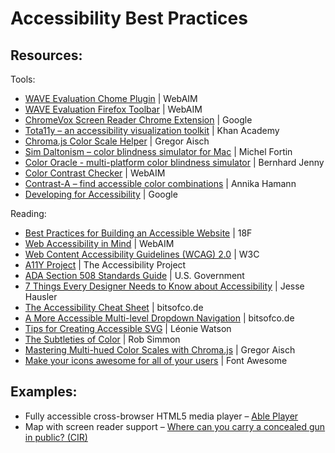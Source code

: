 # Accessibility Best Practices
## Resources:
Tools:
 * [WAVE Evaluation Chome Plugin](https://chrome.google.com/webstore/detail/wave-evaluation-tool/jbbplnpkjmmeebjpijfedlgcdilocofh?hl=en-US) | WebAIM
 * [WAVE Evaluation Firefox Toolbar](https://addons.mozilla.org/En-us/firefox/addon/wave-toolbar/) | WebAIM
 * [ChromeVox Screen Reader Chrome Extension](https://chrome.google.com/webstore/detail/chromevox/kgejglhpjiefppelpmljglcjbhoiplfn) | Google
 * [Tota11y – an accessibility visualization toolkit](http://khan.github.io/tota11y/) | Khan Academy
 * [Chroma.js Color Scale Helper](http://gka.github.io/palettes/#diverging|c0=darkred,deeppink,lightyellow|c1=lightyellow,lightgreen,teal|steps=13|bez0=1|bez1=1|coL0=1|coL1=1) | Gregor Aisch
 * [Sim Daltonism – color blindness simulator for Mac](https://michelf.ca/projects/sim-daltonism/) | Michel Fortin
 * [Color Oracle - multi-platform color blindness simulator](http://colororacle.org/) | Bernhard Jenny
 * [Color Contrast Checker](http://webaim.org/resources/contrastchecker/) | WebAIM
 * [Contrast-A – find accessible color combinations](http://www.dasplankton.de/ContrastA/) | Annika Hamann
 * [Developing for Accessibility](http://www.google.com/accessibility/for-developers.html#chrome) | Google

Reading:
 * [Best Practices for Building an Accessible Website](https://18f.gsa.gov/2016/03/29/best-practices-for-building-an-accessible-website-using-the-draft-us-web-design-standards/) | 18F 
 * [Web Accessibility in Mind](http://webaim.org/) | WebAIM
 * [Web Content Accessibility Guidelines (WCAG) 2.0](http://www.w3.org/TR/WCAG20/) | W3C
 * [A11Y Project](http://a11yproject.com/) | The Accessibility Project
 * [ADA Section 508 Standards Guide](http://www.section508.gov/section-508-standards-guide) | U.S. Government
 * [7 Things Every Designer Needs to Know about Accessibility](https://medium.com/salesforce-ux/7-things-every-designer-needs-to-know-about-accessibility-64f105f0881b) | Jesse Hausler
 * [The Accessibility Cheat Sheet](http://bitsofco.de/2015/the-accessibility-cheatsheet/) | bitsofco.de
 * [A More Accessible Multi-level Dropdown Navigation](http://bitsofco.de/2015/accessible-multi-level-dropdown-navigation/) | bitsofco.de
 * [Tips for Creating Accessible SVG](http://www.sitepoint.com/tips-accessible-svg/) | Léonie Watson 
 * [The Subtleties of Color](http://earthobservatory.nasa.gov/blogs/elegantfigures/2013/08/05/subtleties-of-color-part-1-of-6/) | Rob Simmon
 * [Mastering Multi-hued Color Scales with Chroma.js](https://vis4.net/blog/posts/mastering-multi-hued-color-scales/) | Gregor Aisch
 * [Make your icons awesome for all of your users](https://fortawesome.github.io/Font-Awesome/accessibility/) | Font Awesome


## Examples:
 * Fully accessible cross-browser HTML5 media player – [Able Player](http://ableplayer.github.io/ableplayer/)
 * Map with screen reader support – [Where can you carry a concealed gun in public? (CIR)](http://s3-us-west-1.amazonaws.com/apps-cironline-org/concealed-carry/index.html)
